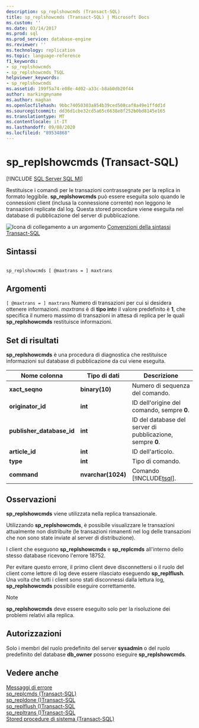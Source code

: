 ```yaml
---
description: sp_replshowcmds (Transact-SQL)
title: sp_replshowcmds (Transact-SQL) | Microsoft Docs
ms.custom: ''
ms.date: 03/14/2017
ms.prod: sql
ms.prod_service: database-engine
ms.reviewer: ''
ms.technology: replication
ms.topic: language-reference
f1_keywords:
- sp_replshowcmds
- sp_replshowcmds_TSQL
helpviewer_keywords:
- sp_replshowcmds
ms.assetid: 199f5a74-e08e-4d02-a33c-b8ab0db20f44
author: markingmyname
ms.author: maghan
ms.openlocfilehash: 9bbc74050303a854b39ced508caf8a49e1ffdd1d
ms.sourcegitcommit: dd36d1cbe32cd5a65c6638e8f252b0bd8145e165
ms.translationtype: MT
ms.contentlocale: it-IT
ms.lasthandoff: 09/08/2020
ms.locfileid: "89534868"
---
```

# <a name="sp_replshowcmds-transact-sql"></a>sp_replshowcmds (Transact-SQL)
[!INCLUDE [SQL Server SQL MI](../../includes/applies-to-version/sql-asdbmi.md)]

  Restituisce i comandi per le transazioni contrassegnate per la replica in formato leggibile. **sp_replshowcmds** può essere eseguita solo quando le connessioni client (inclusa la connessione corrente) non leggono le transazioni replicate dal log. Questa stored procedure viene eseguita nel database di pubblicazione del server di pubblicazione.  
  
 ![Icona di collegamento a un argomento](../../database-engine/configure-windows/media/topic-link.gif "Icona di collegamento a un argomento") [Convenzioni della sintassi Transact-SQL](../../t-sql/language-elements/transact-sql-syntax-conventions-transact-sql.md)  
  
## <a name="syntax"></a>Sintassi  
  
```  
  
sp_replshowcmds [ @maxtrans = ] maxtrans  
```  
  
## <a name="arguments"></a>Argomenti  
`[ @maxtrans = ] maxtrans` Numero di transazioni per cui si desidera ottenere informazioni. *maxtrans* è di **tipo int**e il valore predefinito è **1**, che specifica il numero massimo di transazioni in attesa di replica per le quali **sp_replshowcmds** restituisce informazioni.  
  
## <a name="result-sets"></a>Set di risultati  
 **sp_replshowcmds** è una procedura di diagnostica che restituisce informazioni sul database di pubblicazione da cui viene eseguita.  
  
|Nome colonna|Tipo di dati|Descrizione|  
|-----------------|---------------|-----------------|  
|**xact_seqno**|**binary(10)**|Numero di sequenza del comando.|  
|**originator_id**|**int**|ID dell'origine del comando, sempre **0**.|  
|**publisher_database_id**|**int**|ID del database del server di pubblicazione, sempre **0**.|  
|**article_id**|**int**|ID dell'articolo.|  
|**type**|**int**|Tipo di comando.|  
|**command**|**nvarchar(1024)**|Comando [!INCLUDE[tsql](../../includes/tsql-md.md)].|  
  
## <a name="remarks"></a>Osservazioni  
 **sp_replshowcmds** viene utilizzata nella replica transazionale.  
  
 Utilizzando **sp_replshowcmds**, è possibile visualizzare le transazioni attualmente non distribuite (le transazioni rimanenti nel log delle transazioni che non sono state inviate al server di distribuzione).  
  
 I client che eseguono **sp_replshowcmds** e **sp_replcmds** all'interno dello stesso database ricevono l'errore 18752.  
  
 Per evitare questo errore, il primo client deve disconnettersi o il ruolo del client come lettore di log deve essere rilasciato eseguendo **sp_replflush**. Una volta che tutti i client sono stati disconnessi dalla lettura log, **sp_replshowcmds** possibile eseguire correttamente.  
  
> [!NOTE]  
>  **sp_replshowcmds** deve essere eseguito solo per la risoluzione dei problemi relativi alla replica.  
  
## <a name="permissions"></a>Autorizzazioni  
 Solo i membri del ruolo predefinito del server **sysadmin** o del ruolo predefinito del database **db_owner** possono eseguire **sp_replshowcmds**.  
  
## <a name="see-also"></a>Vedere anche  
 [Messaggi di errore](../../relational-databases/native-client-odbc-error-messages/error-messages.md)   
 [sp_replcmds &#40;Transact-SQL&#41;](../../relational-databases/system-stored-procedures/sp-replcmds-transact-sql.md)   
 [sp_repldone &#40;&#41;Transact-SQL ](../../relational-databases/system-stored-procedures/sp-repldone-transact-sql.md)   
 [sp_replflush &#40;&#41;Transact-SQL ](../../relational-databases/system-stored-procedures/sp-replflush-transact-sql.md)   
 [sp_repltrans &#40;&#41;Transact-SQL ](../../relational-databases/system-stored-procedures/sp-repltrans-transact-sql.md)   
 [Stored procedure di sistema &#40;Transact-SQL&#41;](../../relational-databases/system-stored-procedures/system-stored-procedures-transact-sql.md)  
  
  

